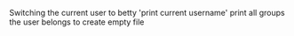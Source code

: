 Switching the current user to betty
'print current username'
print all groups the user belongs to
create empty file
